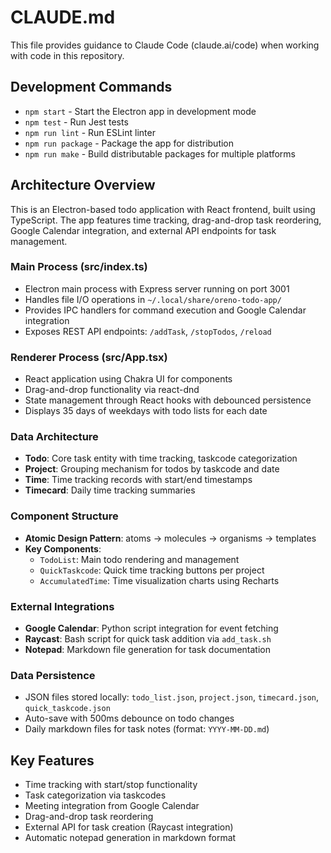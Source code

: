 # CLAUDE.md

This file provides guidance to Claude Code (claude.ai/code) when working with code in this repository.

## Development Commands

- `npm start` - Start the Electron app in development mode
- `npm test` - Run Jest tests
- `npm run lint` - Run ESLint linter
- `npm run package` - Package the app for distribution
- `npm run make` - Build distributable packages for multiple platforms

## Architecture Overview

This is an Electron-based todo application with React frontend, built using TypeScript. The app features time tracking, drag-and-drop task reordering, Google Calendar integration, and external API endpoints for task management.

### Main Process (src/index.ts)
- Electron main process with Express server running on port 3001
- Handles file I/O operations in `~/.local/share/oreno-todo-app/`
- Provides IPC handlers for command execution and Google Calendar integration
- Exposes REST API endpoints: `/addTask`, `/stopTodos`, `/reload`

### Renderer Process (src/App.tsx)
- React application using Chakra UI for components
- Drag-and-drop functionality via react-dnd
- State management through React hooks with debounced persistence
- Displays 35 days of weekdays with todo lists for each date

### Data Architecture
- **Todo**: Core task entity with time tracking, taskcode categorization
- **Project**: Grouping mechanism for todos by taskcode and date  
- **Time**: Time tracking records with start/end timestamps
- **Timecard**: Daily time tracking summaries

### Component Structure
- **Atomic Design Pattern**: atoms → molecules → organisms → templates
- **Key Components**:
  - `TodoList`: Main todo rendering and management
  - `QuickTaskcode`: Quick time tracking buttons per project
  - `AccumulatedTime`: Time visualization charts using Recharts

### External Integrations
- **Google Calendar**: Python script integration for event fetching
- **Raycast**: Bash script for quick task addition via `add_task.sh`
- **Notepad**: Markdown file generation for task documentation

### Data Persistence
- JSON files stored locally: `todo_list.json`, `project.json`, `timecard.json`, `quick_taskcode.json`
- Auto-save with 500ms debounce on todo changes
- Daily markdown files for task notes (format: `YYYY-MM-DD.md`)

## Key Features
- Time tracking with start/stop functionality
- Task categorization via taskcodes
- Meeting integration from Google Calendar
- Drag-and-drop task reordering
- External API for task creation (Raycast integration)
- Automatic notepad generation in markdown format